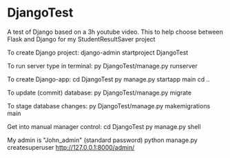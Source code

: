 # DjangoTest
A test of Django based on a 3h youtube video. This to help choose between Flask and Django for my StudentResultSaver project



To create Django project:
django-admin startproject DjangoTest

To run server type in terminal:
py DjangoTest/manage.py runserver

To create Django-app:
cd DjangoTest
py manage.py startapp main
cd ..

To update (commit) database:
py DjangoTest/manage.py migrate

To stage database changes:
py DjangoTest/manage.py makemigrations main

Get into manual manager control:
cd DjangoTest
py manage.py shell

My admin is "John_admin" (standard password)
python manage.py createsuperuser
http://127.0.0.1:8000/admin/


